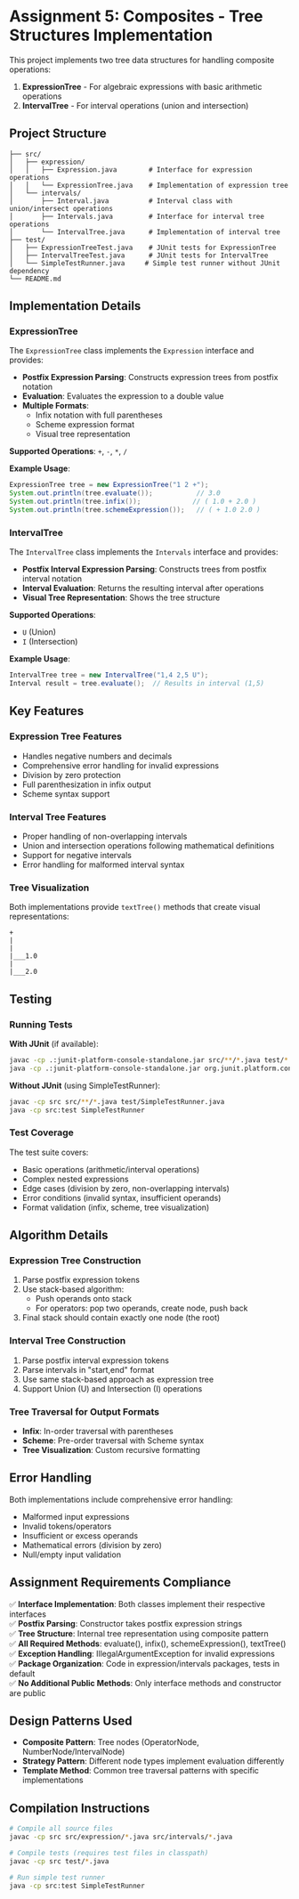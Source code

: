 # Assignment 5: Composites - Tree Structures Implementation

This project implements two tree data structures for handling composite operations:

1. **ExpressionTree** - For algebraic expressions with basic arithmetic operations
2. **IntervalTree** - For interval operations (union and intersection)

## Project Structure

```
├── src/
│   ├── expression/
│   │   ├── Expression.java        # Interface for expression operations
│   │   └── ExpressionTree.java    # Implementation of expression tree
│   └── intervals/
│       ├── Interval.java          # Interval class with union/intersect operations
│       ├── Intervals.java         # Interface for interval tree operations
│       └── IntervalTree.java      # Implementation of interval tree
├── test/
│   ├── ExpressionTreeTest.java    # JUnit tests for ExpressionTree
│   ├── IntervalTreeTest.java      # JUnit tests for IntervalTree
│   └── SimpleTestRunner.java     # Simple test runner without JUnit dependency
└── README.md
```

## Implementation Details

### ExpressionTree

The `ExpressionTree` class implements the `Expression` interface and provides:

- **Postfix Expression Parsing**: Constructs expression trees from postfix notation
- **Evaluation**: Evaluates the expression to a double value
- **Multiple Formats**: 
  - Infix notation with full parentheses
  - Scheme expression format
  - Visual tree representation

**Supported Operations**: `+`, `-`, `*`, `/`

**Example Usage**:
```java
ExpressionTree tree = new ExpressionTree("1 2 +");
System.out.println(tree.evaluate());           // 3.0
System.out.println(tree.infix());             // ( 1.0 + 2.0 )
System.out.println(tree.schemeExpression());   // ( + 1.0 2.0 )
```

### IntervalTree

The `IntervalTree` class implements the `Intervals` interface and provides:

- **Postfix Interval Expression Parsing**: Constructs trees from postfix interval notation
- **Interval Evaluation**: Returns the resulting interval after operations
- **Visual Tree Representation**: Shows the tree structure

**Supported Operations**: 
- `U` (Union)
- `I` (Intersection)

**Example Usage**:
```java
IntervalTree tree = new IntervalTree("1,4 2,5 U");
Interval result = tree.evaluate();  // Results in interval (1,5)
```

## Key Features

### Expression Tree Features
- Handles negative numbers and decimals
- Comprehensive error handling for invalid expressions
- Division by zero protection
- Full parenthesization in infix output
- Scheme syntax support

### Interval Tree Features
- Proper handling of non-overlapping intervals
- Union and intersection operations following mathematical definitions
- Support for negative intervals
- Error handling for malformed interval syntax

### Tree Visualization
Both implementations provide `textTree()` methods that create visual representations:

```
+
|
|
|___1.0
|
|___2.0
```

## Testing

### Running Tests

**With JUnit** (if available):
```bash
javac -cp .:junit-platform-console-standalone.jar src/**/*.java test/*.java
java -cp .:junit-platform-console-standalone.jar org.junit.platform.console.ConsoleLauncher --scan-classpath
```

**Without JUnit** (using SimpleTestRunner):
```bash
javac -cp src src/**/*.java test/SimpleTestRunner.java
java -cp src:test SimpleTestRunner
```

### Test Coverage

The test suite covers:
- Basic operations (arithmetic/interval operations)
- Complex nested expressions
- Edge cases (division by zero, non-overlapping intervals)
- Error conditions (invalid syntax, insufficient operands)
- Format validation (infix, scheme, tree visualization)

## Algorithm Details

### Expression Tree Construction
1. Parse postfix expression tokens
2. Use stack-based algorithm:
   - Push operands onto stack
   - For operators: pop two operands, create node, push back
3. Final stack should contain exactly one node (the root)

### Interval Tree Construction
1. Parse postfix interval expression tokens
2. Parse intervals in "start,end" format
3. Use same stack-based approach as expression tree
4. Support Union (U) and Intersection (I) operations

### Tree Traversal for Output Formats
- **Infix**: In-order traversal with parentheses
- **Scheme**: Pre-order traversal with Scheme syntax
- **Tree Visualization**: Custom recursive formatting

## Error Handling

Both implementations include comprehensive error handling:
- Malformed input expressions
- Invalid tokens/operators
- Insufficient or excess operands
- Mathematical errors (division by zero)
- Null/empty input validation

## Assignment Requirements Compliance

✅ **Interface Implementation**: Both classes implement their respective interfaces  
✅ **Postfix Parsing**: Constructor takes postfix expression strings  
✅ **Tree Structure**: Internal tree representation using composite pattern  
✅ **All Required Methods**: evaluate(), infix(), schemeExpression(), textTree()  
✅ **Exception Handling**: IllegalArgumentException for invalid expressions  
✅ **Package Organization**: Code in expression/intervals packages, tests in default  
✅ **No Additional Public Methods**: Only interface methods and constructor are public  

## Design Patterns Used

- **Composite Pattern**: Tree nodes (OperatorNode, NumberNode/IntervalNode)
- **Strategy Pattern**: Different node types implement evaluation differently  
- **Template Method**: Common tree traversal patterns with specific implementations

## Compilation Instructions

```bash
# Compile all source files
javac -cp src src/expression/*.java src/intervals/*.java

# Compile tests (requires test files in classpath)
javac -cp src test/*.java

# Run simple test runner
java -cp src:test SimpleTestRunner
```